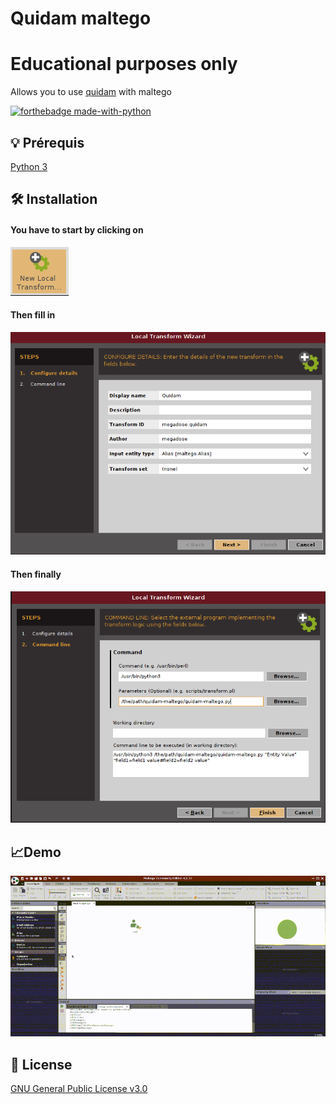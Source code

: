 # Quidam maltego
# Educational purposes only
Allows you to use [quidam](https://github.com/megadose/quidam/) with maltego

[![forthebadge made-with-python](http://ForTheBadge.com/images/badges/made-with-python.svg)](https://www.python.org/)

## 💡 Prérequis
[Python 3](https://www.python.org/downloads/)
   
## 🛠️ Installation
####  You have to start by clicking on 
![alt text](https://raw.githubusercontent.com/megadose/quidam-maltego/master/installation_image/NewLocal.png?raw=true)
#### Then fill in
![alt text](https://raw.githubusercontent.com/megadose/quidam-maltego/master/installation_image/part.png?raw=true)
#### Then finally
![alt text](https://raw.githubusercontent.com/megadose/quidam-maltego/master/installation_image/part2.png?raw=true)


## :chart_with_upwards_trend:Demo
![alt text](demo.gif)


## :pencil: License
[GNU General Public License v3.0](https://www.gnu.org/licenses/gpl-3.0.fr.html)



